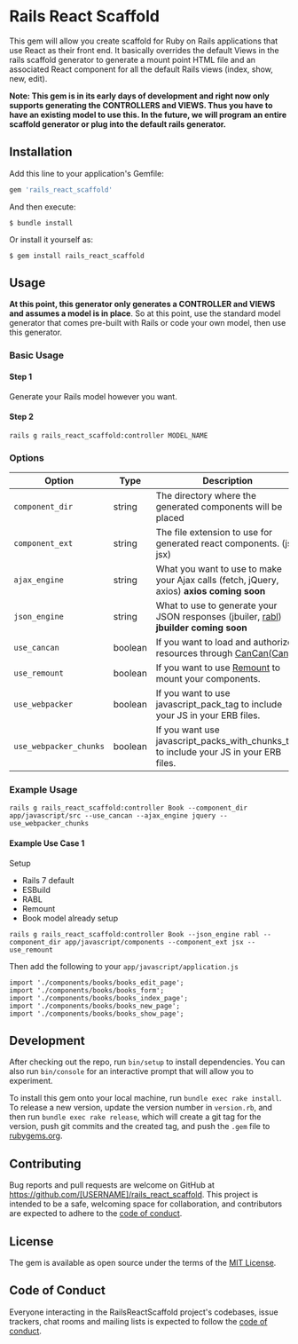 # Rails React Scaffold

This gem will allow you create scaffold for Ruby on Rails applications that use React as their front end. It basically overrides the default Views in the rails scaffold generator to generate a mount point HTML file and an associated React component for all the default Rails views (index, show, new, edit).

**Note: This gem is in its early days of development and right now only supports generating the CONTROLLERS and VIEWS. Thus you have to have an existing model to use this. In the future, we will program an entire scaffold generator or plug into the default rails generator.**

## Installation

Add this line to your application's Gemfile:

```ruby
gem 'rails_react_scaffold'
```

And then execute:

    $ bundle install

Or install it yourself as:

    $ gem install rails_react_scaffold

## Usage

**At this point, this generator only generates a CONTROLLER and VIEWS and assumes a model is in place**. So at this point, use the standard model generator that comes pre-built with Rails or code your own model, then use this generator.

### Basic Usage

#### Step 1

Generate your Rails model however you want.

#### Step 2

```
rails g rails_react_scaffold:controller MODEL_NAME
```

### Options

|Option|Type|Description|Default|
|------|----|-----------|-------|
|`component_dir`|string|The directory where the generated components will be placed|`app/javascript/components`|
|`component_ext`|string|The file extension to use for generated react components. (js, jsx)|`js`|
|`ajax_engine`|string|What you want to use to make your Ajax calls (fetch, jQuery, axios) **axios coming soon**|`fetch`|
|`json_engine`|string|What to use to generate your JSON responses (jbuiler, [rabl](https://github.com/nesquena/rabl)) **jbuilder coming soon**|`jbuilder`|
|`use_cancan`|boolean|If you want to load and authorize resources through [CanCan(Can)](https://github.com/CanCanCommunity/cancancan).|`false`|
|`use_remount`|boolean|If you want to use [Remount](https://github.com/rstacruz/remount) to mount your components.|`false`|
|`use_webpacker`|boolean|If you want to use javascript_pack_tag to include your JS in your ERB files.|`false`|
|`use_webpacker_chunks`|boolean|If you want use javascript_packs_with_chunks_tag to include your JS in your ERB files.|`false`|


### Example Usage

```
rails g rails_react_scaffold:controller Book --component_dir app/javascript/src --use_cancan --ajax_engine jquery --use_webpacker_chunks
```

#### Example Use Case 1

Setup

- Rails 7 default
- ESBuild
- RABL
- Remount
- Book model already setup

```
rails g rails_react_scaffold:controller Book --json_engine rabl --component_dir app/javascript/components --component_ext jsx --use_remount
```

Then add the following to your `app/javascript/application.js`

```
import './components/books/books_edit_page';
import './components/books/books_form';
import './components/books/books_index_page';
import './components/books/books_new_page';
import './components/books/books_show_page';
```

## Development

After checking out the repo, run `bin/setup` to install dependencies. You can also run `bin/console` for an interactive prompt that will allow you to experiment.

To install this gem onto your local machine, run `bundle exec rake install`. To release a new version, update the version number in `version.rb`, and then run `bundle exec rake release`, which will create a git tag for the version, push git commits and the created tag, and push the `.gem` file to [rubygems.org](https://rubygems.org).

## Contributing

Bug reports and pull requests are welcome on GitHub at https://github.com/[USERNAME]/rails_react_scaffold. This project is intended to be a safe, welcoming space for collaboration, and contributors are expected to adhere to the [code of conduct](https://github.com/[USERNAME]/rails_react_scaffold/blob/main/CODE_OF_CONDUCT.md).

## License

The gem is available as open source under the terms of the [MIT License](https://opensource.org/licenses/MIT).

## Code of Conduct

Everyone interacting in the RailsReactScaffold project's codebases, issue trackers, chat rooms and mailing lists is expected to follow the [code of conduct](https://github.com/[USERNAME]/rails_react_scaffold/blob/main/CODE_OF_CONDUCT.md).
